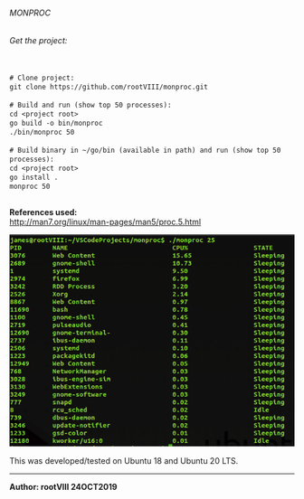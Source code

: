 ###### MONPROC

###### Get the project:
<pre>
  <code>
# Clone project:
git clone https://github.com/rootVIII/monproc.git

# Build and run (show top 50 processes):
cd &lt;project root&gt;
go build -o bin/monproc
./bin/monproc 50

# Build binary in ~/go/bin (available in path) and run (show top 50 processes):
cd &lt;project root&gt;
go install .
monproc 50
  </code>
</pre>


<b>References used:</b><br>
http://man7.org/linux/man-pages/man5/proc.5.html


<img src="https://github.com/rootVIII/monproc/blob/master/terminal_screenshot.png" alt="stdout">

This was developed/tested on Ubuntu 18 and Ubuntu 20 LTS.
<hr>
<b>Author: rootVIII 24OCT2019</b><br><br>


